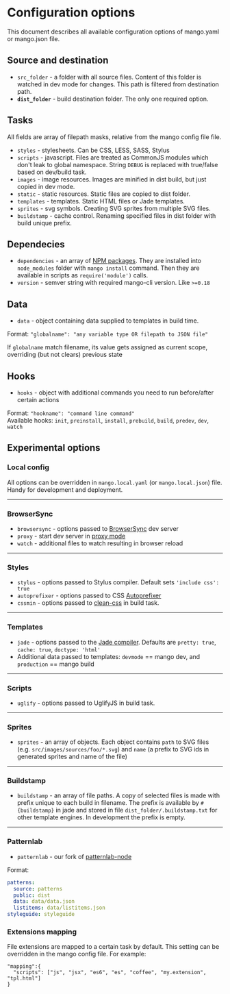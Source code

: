 # Configuration options

This document describes all available configuration options of mango.yaml or mango.json file.

## Source and destination

* `src_folder` - a folder with all source files. Content of this folder is watched in dev mode for changes. This path is filtered from destination path.
* **`dist_folder`** - build destination folder. The only one required option.

## Tasks

All fields are array of filepath masks, relative from the mango config file file.

* `styles` - stylesheets. Can be CSS, LESS, SASS, Stylus
* `scripts` - javascript. Files are treated as CommonJS modules which don't leak to global namespace. String `DEBUG` is replaced with true/false based on dev/build task.
* `images` - image resources. Images are minified in dist build, but just copied in dev mode.
* `static` - static resources. Static files are copied to dist folder.
* `templates` - templates. Static HTML files or Jade templates.
* `sprites` - svg symbols. Creating SVG sprites from multiple SVG files.
* `buildstamp` - cache control. Renaming specified files in dist folder with build unique prefix.

## Dependecies

* `dependencies` - an array of [NPM packages](https://www.npmjs.com). They are installed into `node_modules` folder with `mango install` command. Then they are available in scripts as `require('module')` calls.
* `version` - semver string with required mango-cli version. Like `>=0.18`

## Data

* `data` - object containing data supplied to templates in build time.

Format: `"globalname": "any variable type OR filepath to JSON file"`

If `globalname` match filename, its value gets assigned as current scope, overriding (but not clears) previous state

## Hooks

* `hooks` - object with additional commands you need to run before/after certain actions

Format: `"hookname": "command line command"`<br>
Available hooks: `init`, `preinstall`, `install`, `prebuild`, `build`, `predev`, `dev`, `watch`


## Experimental options

### Local config

All options can be overridden in `mango.local.yaml` (or `mango.local.json`) file. Handy for development and deployment.

---

### BrowserSync

* `browsersync` - options passed to [BrowserSync](http://www.browsersync.io/docs/options/) dev server
* `proxy` - start dev server in [proxy mode](http://www.browsersync.io/docs/options/#option-proxy)
* `watch` - additional files to watch resulting in browser reload

---

### Styles

* `stylus` - options passed to Stylus compiler. Default sets `'include css': true`
* `autoprefixer` - options passed to CSS [Autoprefixer](https://github.com/postcss/autoprefixer-core#usage)
* `cssmin` - options passed to [clean-css](https://github.com/jakubpawlowicz/clean-css#how-to-use-clean-css-api) in build task.

---

### Templates

* `jade` - options passed to the [Jade compiler](http://jade-lang.com/api). Defaults are `pretty: true`, `cache: true`, `doctype: 'html'`
* Additional data passed to templates: `devmode` == mango dev, and `production` == mango build

---

### Scripts

* `uglify` - options passed to UglifyJS in build task.

---

### Sprites

* `sprites` - an array of objects. Each object contains `path` to SVG files (e.g. `src/images/sources/foo/*.svg`) and `name` (a prefix to SVG ids in generated sprites and name of the file)

---

### Buildstamp

* `buildstamp` - an array of file paths. A copy of selected files is made with prefix unique to each build in filename. The prefix is available by `#{buildstamp}` in jade and stored in file `dist_folder/.buildstamp.txt` for other template engines. In development the prefix is empty.

---

### Patternlab

* `patternlab` - our fork of [patternlab-node](https://github.com/manGoweb/patternlab-node)

Format:
```yaml
patterns:
  source: patterns
  public: dist
  data: data/data.json
  listitems: data/listitems.json
styleguide: styleguide
```

### Extensions mapping

File extensions are mapped to a certain task by default. This setting can be overridden in the mango config file.
For example:

```
"mapping":{
  "scripts": ["js", "jsx", "es6", "es", "coffee", "my.extension", "tpl.html"]
}
```
